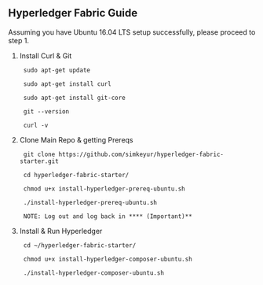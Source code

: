#
## Hyperledger Fabric Guide

Assuming you have Ubuntu 16.04 LTS setup successfully, please proceed to step 1.

1. Install Curl &amp; Git

        sudo apt-get update

        sudo apt-get install curl

        sudo apt-get install git-core

        git --version  
        
        curl -v

2. Clone Main Repo &amp; getting Prereqs

        git clone https://github.com/simkeyur/hyperledger-fabric-starter.git

        cd hyperledger-fabric-starter/

        chmod u+x install-hyperledger-prereq-ubuntu.sh

        ./install-hyperledger-prereq-ubuntu.sh

        NOTE: Log out and log back in **** (Important)**

3. Install &amp; Run Hyperledger

        cd ~/hyperledger-fabric-starter/

        chmod u+x install-hyperledger-composer-ubuntu.sh

        ./install-hyperledger-composer-ubuntu.sh
